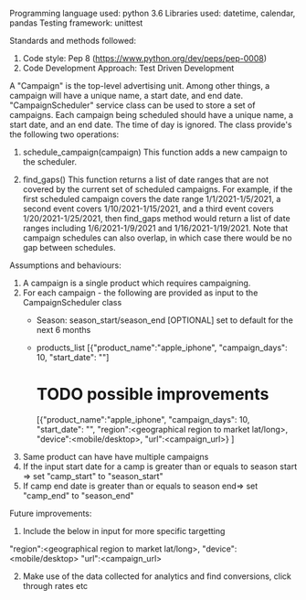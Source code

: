 Programming language used: python 3.6
Libraries used: datetime, calendar, pandas
Testing framework: unittest

Standards and methods followed:
1) Code style: Pep 8 (https://www.python.org/dev/peps/pep-0008)
2) Code Development Approach: Test Driven Development

A "Campaign" is the top-level advertising unit. Among other things, a campaign
will have a unique name, a start date, and end date.
"CampaignScheduler" service class can be used to store a set of campaigns. 
Each campaign being scheduled should have a unique name, a start date, and an end date.
The time of day is ignored.
The class provide's the following two operations:

1. schedule_campaign(campaign) This function adds a new campaign to the scheduler.

2. find_gaps() This function returns a list of date ranges that are not covered by the
current set of scheduled campaigns. For example, if the first scheduled campaign covers
the date range 1/1/2021-1/5/2021, a second event covers 1/10/2021-1/15/2021, and a
third event covers 1/20/2021-1/25/2021, then find_gaps method would return a list of
date ranges including 1/6/2021-1/9/2021 and 1/16/2021-1/19/2021. Note that campaign
schedules can also overlap, in which case there would be no gap between schedules.

Assumptions and behaviours:
1) A campaign is a single product which requires campaigning.
2) For each campaign - the following are provided as input to the CampaignScheduler class
    - Season: season_start/season_end [OPTIONAL] set to default for the next 6 months
    - products_list
        [{"product_name":"apple_iphone", "campaign_days": 10, "start_date": ""]

        # TODO possible improvements
        [{"product_name":"apple_iphone", "campaign_days": 10, "start_date": "",
         "region":<geographical region to market lat/long>, "device":<mobile/desktop>, "url":<campaign_url>}
        ]
3) Same product can have have multiple campaigns
4) If the input start date for a camp is greater than or equals to season start => set "camp_start" to "season_start"
5) If camp end date is greater than or equals to season end=> set "camp_end" to "season_end"


Future improvements:
1) Include the below in input for more specific targetting

"region":<geographical region to market lat/long>, 
"device":<mobile/desktop>
"url":<campaign_url>

2) Make use of the data collected for analytics and find conversions, click through rates etc

